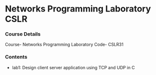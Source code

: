 # Networks Programming Laboratory CSLR

### Course Details

Course- Networks Programming Laboratory
Code- CSLR31

### Contents

-   lab1: Design client server application using TCP and UDP in C
